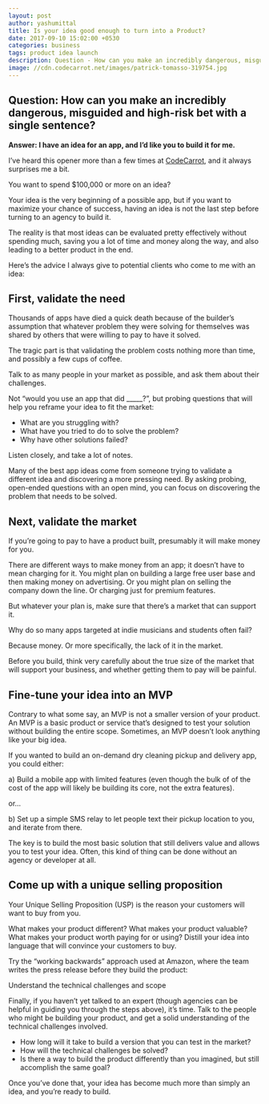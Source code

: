 ```yaml
---
layout: post
author: yashumittal
title: Is your idea good enough to turn into a Product?
date: 2017-09-10 15:02:00 +0530
categories: business
tags: product idea launch
description: Question - How can you make an incredibly dangerous, misguided and high-risk bet with a single sentence? Answer - “I have an idea for an app
image: //cdn.codecarrot.net/images/patrick-tomasso-319754.jpg
---
```


## Question: How can you make an incredibly dangerous, misguided and high-risk bet with a single sentence?

**Answer: I have an idea for an app, and I’d like you to build it for me.**

I’ve heard this opener more than a few times at [CodeCarrot](//www.codecarrot.net), and it always surprises me a bit.

You want to spend $100,000 or more on an idea?

Your idea is the very beginning of a possible app, but if you want to maximize your chance of success, having an idea is not the last step before turning to an agency to build it.

The reality is that most ideas can be evaluated pretty effectively without spending much, saving you a lot of time and money along the way, and also leading to a better product in the end.

Here’s the advice I always give to potential clients who come to me with an idea:

## First, validate the need

Thousands of apps have died a quick death because of the builder’s assumption that whatever problem they were solving for themselves was shared by others that were willing to pay to have it solved.

The tragic part is that validating the problem costs nothing more than time, and possibly a few cups of coffee.

Talk to as many people in your market as possible, and ask them about their challenges.

Not “would you use an app that did _____?”, but probing questions that will help you reframe your idea to fit the market:

* What are you struggling with?
* What have you tried to do to solve the problem?
* Why have other solutions failed?

Listen closely, and take a lot of notes.

Many of the best app ideas come from someone trying to validate a different idea and discovering a more pressing need. By asking probing, open-ended questions with an open mind, you can focus on discovering the problem that needs to be solved.

## Next, validate the market

If you’re going to pay to have a product built, presumably it will make money for you.

There are different ways to make money from an app; it doesn’t have to mean charging for it. You might plan on building a large free user base and then making money on advertising. Or you might plan on selling the company down the line. Or charging just for premium features.

But whatever your plan is, make sure that there’s a market that can support it.

Why do so many apps targeted at indie musicians and students often fail?

Because money. Or more specifically, the lack of it in the market.

Before you build, think very carefully about the true size of the market that will support your business, and whether getting them to pay will be painful.

## Fine-tune your idea into an MVP

Contrary to what some say, an MVP is not a smaller version of your product. An MVP is a basic product or service that’s designed to test your solution without building the entire scope. Sometimes, an MVP doesn’t look anything like your big idea.

If you wanted to build an on-demand dry cleaning pickup and delivery app, you could either:

a) Build a mobile app with limited features (even though the bulk of of the cost of the app will likely be building its core, not the extra features).

or...

b) Set up a simple SMS relay to let people text their pickup location to you, and iterate from there.

The key is to build the most basic solution that still delivers value and allows you to test your idea. Often, this kind of thing can be done without an agency or developer at all.

## Come up with a unique selling proposition

Your Unique Selling Proposition (USP) is the reason your customers will want to buy from you.

What makes your product different? What makes your product valuable? What makes your product worth paying for or using? Distill your idea into language that will convince your customers to buy.

Try the “working backwards” approach used at Amazon, where the team writes the press release before they build the product:

Understand the technical challenges and scope

Finally, if you haven’t yet talked to an expert (though agencies can be helpful in guiding you through the steps above), it’s time. Talk to the people who might be building your product, and get a solid understanding of the technical challenges involved.

* How long will it take to build a version that you can test in the market?
* How will the technical challenges be solved?
* Is there a way to build the product differently than you imagined, but still accomplish the same goal?

Once you’ve done that, your idea has become much more than simply an idea, and you’re ready to build.
